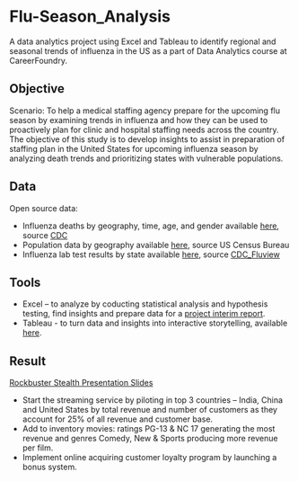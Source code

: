 # Flu-Season_Analysis
A data analytics project using Excel and Tableau to identify regional and seasonal trends of influenza in the US as a part of Data Analytics course at CareerFoundry.

## Objective
Scenario: To help a medical staffing agency prepare for the upcoming flu season by examining trends in influenza and how they can be used to proactively plan for clinic and hospital staffing needs across the country. The objective of this study is to develop insights to assist in preparation of staffing plan in the United States for upcoming influenza season by analyzing death trends and prioritizing states with vulnerable populations.

## Data 
Open source data:
- Influenza deaths by geography, time, age, and gender available [here](https://coach-courses-us.s3.amazonaws.com/public/courses/da_program/CDC_Influenza_Deaths_edited.xlsx), source [CDC](https://wonder.cdc.gov/ucd-icd10.html)
- Population data by geography available [here](https://coach-courses-us.s3.amazonaws.com/public/courses/data-immersion/A1-A2_Influenza_Project/Census_Population_transformed_202101.csv), source US Census Bureau
- Influenza lab test results by state available [here](https://coach-courses-us.s3.amazonaws.com/public/courses/data-immersion/A1-A2_Influenza_Project/CDC_Influenza_Visits.xlsx), source [CDC_Fluview](https://gis.cdc.gov/grasp/fluview/fluportaldashboard.html)

## Tools
- Excel – to analyze by coducting statistical analysis and hypothesis testing, find insights and prepare data for a [project interim report]().
- Tableau - to turn data and insights into interactive storytelling, available [here](https://public.tableau.com/app/profile/iryna.smologonova/viz/Preparingforinfluenzaseason/PreparationtoupcominginfluenzaseasonintheUS).

## Result 
[Rockbuster Stealth Presentation Slides](https://github.com/Smologonova/Rockbuster_Project/blob/main/Presentation%20slides_Rockbuster%20Stealth.pdf)
- Start the streaming service by piloting in top 3 countries – India, China and United States by total revenue and number of customers as they account for 25% of all revenue and customer base. 
- Add to inventory movies: ratings PG-13 & NC 17 generating the most revenue and genres Comedy, New & Sports producing more revenue per film. 
- Implement online acquiring customer loyalty program by launching a bonus system.


